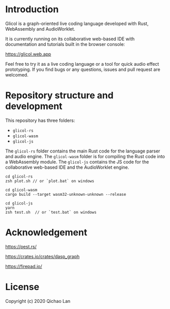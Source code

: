 # Introduction
Glicol is a graph-oriented live coding language developed with Rust, WebAssembly and AudioWorklet.

It is currently running on its collaborative web-based IDE with documentation and tutorials built in the browser console:

https://glicol.web.app

Feel free to try it as a live coding language or a tool for quick audio effect prototyping. If you find bugs or any questions, issues and pull request are welcomed.

# Repository structure and development

This repository has three folders:
- ```glicol-rs```
- ```glicol-wasm```
- ```glicol-js```

The ```glicol-rs``` folder contains the main Rust code for the language parser and audio engine.
The ```glicol-wasm``` folder is for compiling the Rust code into a WebAssembly module.
The ```glicol-js``` contains the JS code for the collaborative web-based IDE and the AudioWorklet engine.


```
cd glicol-rs
zsh plot.sh // or `plot.bat` on windows
```

```
cd glicol-wasm
cargo build --target wasm32-unknown-unknown --release
```

```
cd glicol-js
yarn
zsh test.sh  // or `test.bat` on windows
```

# Acknowledgement
https://pest.rs/

https://crates.io/crates/dasp_graph

https://firepad.io/

# License
Copyright (c) 2020 Qichao Lan